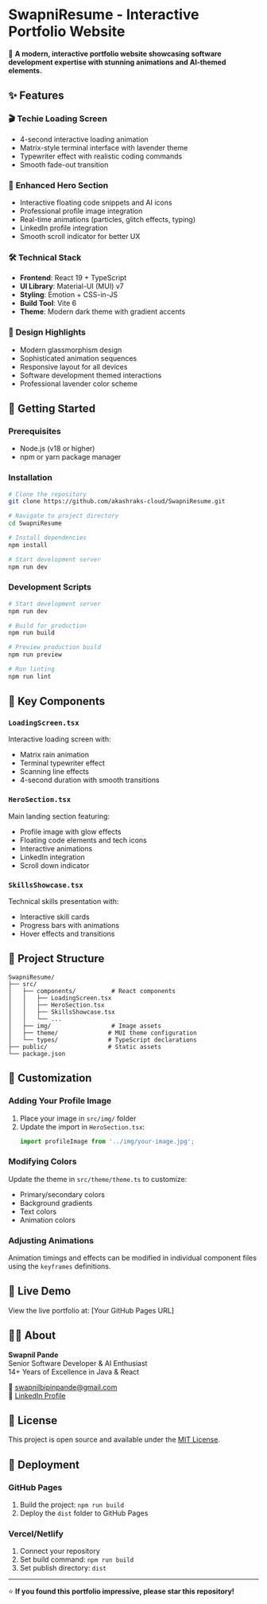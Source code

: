 # SwapniResume - Interactive Portfolio Website

🚀 **A modern, interactive portfolio website showcasing software development expertise with stunning animations and AI-themed elements.**

## ✨ Features

### 🎬 **Techie Loading Screen**
- 4-second interactive loading animation
- Matrix-style terminal interface with lavender theme
- Typewriter effect with realistic coding commands
- Smooth fade-out transition

### 🎯 **Enhanced Hero Section**
- Interactive floating code snippets and AI icons
- Professional profile image integration
- Real-time animations (particles, glitch effects, typing)
- LinkedIn profile integration
- Smooth scroll indicator for better UX

### 🛠️ **Technical Stack**
- **Frontend**: React 19 + TypeScript
- **UI Library**: Material-UI (MUI) v7
- **Styling**: Emotion + CSS-in-JS
- **Build Tool**: Vite 6
- **Theme**: Modern dark theme with gradient accents

### 🎨 **Design Highlights**
- Modern glassmorphism design
- Sophisticated animation sequences
- Responsive layout for all devices
- Software development themed interactions
- Professional lavender color scheme

## 🚀 Getting Started

### Prerequisites
- Node.js (v18 or higher)
- npm or yarn package manager

### Installation

```bash
# Clone the repository
git clone https://github.com/akashraks-cloud/SwapniResume.git

# Navigate to project directory
cd SwapniResume

# Install dependencies
npm install

# Start development server
npm run dev
```

### Development Scripts

```bash
# Start development server
npm run dev

# Build for production
npm run build

# Preview production build
npm run preview

# Run linting
npm run lint
```

## 🎯 Key Components

### `LoadingScreen.tsx`
Interactive loading screen with:
- Matrix rain animation
- Terminal typewriter effect
- Scanning line effects
- 4-second duration with smooth transitions

### `HeroSection.tsx`
Main landing section featuring:
- Profile image with glow effects
- Floating code elements and tech icons
- Interactive animations
- LinkedIn integration
- Scroll down indicator

### `SkillsShowcase.tsx`
Technical skills presentation with:
- Interactive skill cards
- Progress bars with animations
- Hover effects and transitions

## 📁 Project Structure

```
SwapniResume/
├── src/
│   ├── components/          # React components
│   │   ├── LoadingScreen.tsx
│   │   ├── HeroSection.tsx
│   │   ├── SkillsShowcase.tsx
│   │   └── ...
│   ├── img/                 # Image assets
│   ├── theme/              # MUI theme configuration
│   └── types/              # TypeScript declarations
├── public/                 # Static assets
└── package.json
```

## 🎨 Customization

### Adding Your Profile Image
1. Place your image in `src/img/` folder
2. Update the import in `HeroSection.tsx`:
   ```typescript
   import profileImage from '../img/your-image.jpg';
   ```

### Modifying Colors
Update the theme in `src/theme/theme.ts` to customize:
- Primary/secondary colors
- Background gradients
- Text colors
- Animation colors

### Adjusting Animations
Animation timings and effects can be modified in individual component files using the `keyframes` definitions.

## 🌟 Live Demo

View the live portfolio at: [Your GitHub Pages URL]

## 👨‍💻 About

**Swapnil Pande**  
Senior Software Developer & AI Enthusiast  
14+ Years of Excellence in Java & React  

📧 swapnilbipinpande@gmail.com  
🔗 [LinkedIn Profile](https://www.linkedin.com/in/swapnil-pande)  

## 📄 License

This project is open source and available under the [MIT License](LICENSE).

## 🚀 Deployment

### GitHub Pages
1. Build the project: `npm run build`
2. Deploy the `dist` folder to GitHub Pages

### Vercel/Netlify
1. Connect your repository
2. Set build command: `npm run build`
3. Set publish directory: `dist`

---

⭐ **If you found this portfolio impressive, please star this repository!**

